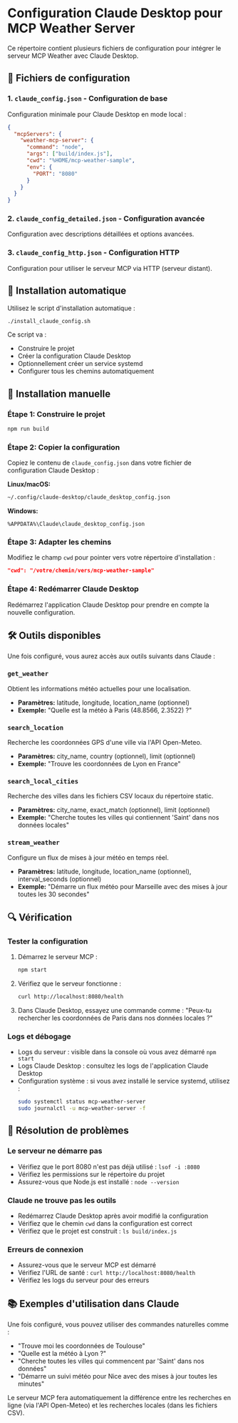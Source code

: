 # Configuration Claude Desktop pour MCP Weather Server

Ce répertoire contient plusieurs fichiers de configuration pour intégrer le serveur MCP Weather avec Claude Desktop.

## 📁 Fichiers de configuration

### 1. `claude_config.json` - Configuration de base
Configuration minimale pour Claude Desktop en mode local :
```json
{
  "mcpServers": {
    "weather-mcp-server": {
      "command": "node",
      "args": ["build/index.js"],
      "cwd": "%HOME/mcp-weather-sample",
      "env": {
        "PORT": "8080"
      }
    }
  }
}
```

### 2. `claude_config_detailed.json` - Configuration avancée
Configuration avec descriptions détaillées et options avancées.

### 3. `claude_config_http.json` - Configuration HTTP
Configuration pour utiliser le serveur MCP via HTTP (serveur distant).

## 🚀 Installation automatique

Utilisez le script d'installation automatique :

```bash
./install_claude_config.sh
```

Ce script va :
- Construire le projet
- Créer la configuration Claude Desktop
- Optionnellement créer un service systemd
- Configurer tous les chemins automatiquement

## 🔧 Installation manuelle

### Étape 1: Construire le projet
```bash
npm run build
```

### Étape 2: Copier la configuration
Copiez le contenu de `claude_config.json` dans votre fichier de configuration Claude Desktop :

**Linux/macOS:**
```bash
~/.config/claude-desktop/claude_desktop_config.json
```

**Windows:**
```
%APPDATA%\Claude\claude_desktop_config.json
```

### Étape 3: Adapter les chemins
Modifiez le champ `cwd` pour pointer vers votre répertoire d'installation :
```json
"cwd": "/votre/chemin/vers/mcp-weather-sample"
```

### Étape 4: Redémarrer Claude Desktop
Redémarrez l'application Claude Desktop pour prendre en compte la nouvelle configuration.

## 🛠️ Outils disponibles

Une fois configuré, vous aurez accès aux outils suivants dans Claude :

### `get_weather`
Obtient les informations météo actuelles pour une localisation.
- **Paramètres:** latitude, longitude, location_name (optionnel)
- **Exemple:** "Quelle est la météo à Paris (48.8566, 2.3522) ?"

### `search_location`
Recherche les coordonnées GPS d'une ville via l'API Open-Meteo.
- **Paramètres:** city_name, country (optionnel), limit (optionnel)
- **Exemple:** "Trouve les coordonnées de Lyon en France"

### `search_local_cities`
Recherche des villes dans les fichiers CSV locaux du répertoire static.
- **Paramètres:** city_name, exact_match (optionnel), limit (optionnel)
- **Exemple:** "Cherche toutes les villes qui contiennent 'Saint' dans nos données locales"

### `stream_weather`
Configure un flux de mises à jour météo en temps réel.
- **Paramètres:** latitude, longitude, location_name (optionnel), interval_seconds (optionnel)
- **Exemple:** "Démarre un flux météo pour Marseille avec des mises à jour toutes les 30 secondes"

## 🔍 Vérification

### Tester la configuration
1. Démarrez le serveur MCP :
   ```bash
   npm start
   ```

2. Vérifiez que le serveur fonctionne :
   ```bash
   curl http://localhost:8080/health
   ```

3. Dans Claude Desktop, essayez une commande comme :
   "Peux-tu rechercher les coordonnées de Paris dans nos données locales ?"

### Logs et débogage
- Logs du serveur : visible dans la console où vous avez démarré `npm start`
- Logs Claude Desktop : consultez les logs de l'application Claude Desktop
- Configuration système : si vous avez installé le service systemd, utilisez :
  ```bash
  sudo systemctl status mcp-weather-server
  sudo journalctl -u mcp-weather-server -f
  ```

## 🔧 Résolution de problèmes

### Le serveur ne démarre pas
- Vérifiez que le port 8080 n'est pas déjà utilisé : `lsof -i :8080`
- Vérifiez les permissions sur le répertoire du projet
- Assurez-vous que Node.js est installé : `node --version`

### Claude ne trouve pas les outils
- Redémarrez Claude Desktop après avoir modifié la configuration
- Vérifiez que le chemin `cwd` dans la configuration est correct
- Vérifiez que le projet est construit : `ls build/index.js`

### Erreurs de connexion
- Assurez-vous que le serveur MCP est démarré
- Vérifiez l'URL de santé : `curl http://localhost:8080/health`
- Vérifiez les logs du serveur pour des erreurs

## 📚 Exemples d'utilisation dans Claude

Une fois configuré, vous pouvez utiliser des commandes naturelles comme :

- "Trouve moi les coordonnées de Toulouse"
- "Quelle est la météo à Lyon ?"
- "Cherche toutes les villes qui commencent par 'Saint' dans nos données"
- "Démarre un suivi météo pour Nice avec des mises à jour toutes les minutes"

Le serveur MCP fera automatiquement la différence entre les recherches en ligne (via l'API Open-Meteo) et les recherches locales (dans les fichiers CSV).
